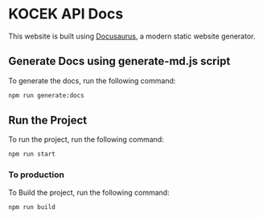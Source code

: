 # KOCEK API Docs

This website is built using [Docusaurus](https://docusaurus.io/), a modern static website generator.

## Generate Docs using generate-md.js script

To generate the docs, run the following command:

```bash
npm run generate:docs
```

## Run the Project

To run the project, run the following command:

```bash
npm run start
```

### To production

To Build the project, run the following command:

```bash
npm run build
```
